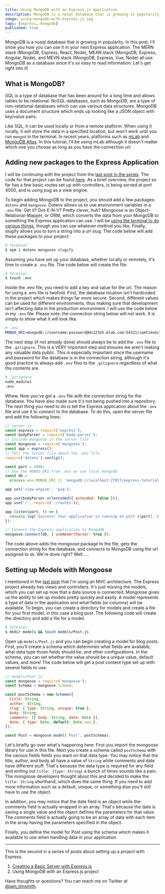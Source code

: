 ```yaml
---
title: Using MongoDB with an Express.js Application
description: MongoDB is a nosql database that is growing in popularity. In this post, I'll show you how you can use it in your next Express application.
image: using-mongodb-with-express-js.jpg
tags: [express, mongodb]
published: true
---
```


MongoDB is a nosql database that is growing in popularity. In this post, I'll show you how you can use it in your next Express application. The MERN stack (MongoDB, Express, React, Node), MEAN stack (MongoDB, Express, Angular, Node), and MEVN stack (MongoDB, Express, Vue, Node) all use MongoDB as a database since it's so easy to read information. Let's get right into it!

## What is MongoDB?

SQL is a type of database that has been around for a long time and allows tables to be relational. NoSQL databases, such as MongoDB, are a type of non-relational databases which can use various data structures. MongoDB uses a document structure which ends up looking like a JSON object with key/value pairs.

Like SQL, it can be used locally or from a remote platform. When using it locally, it will store the data in a specified location, but won't work until you run `mongod` in the terminal. In recent years, platforms such as [mLab](https://mlab.com/) and [MongoDB Atlas](https://www.mongodb.com/cloud/atlas). In this tutorial, I'll be using mLab although it doesn't matter which one you choose as long as you have the connection url.

<Gif
  src='https://media.giphy.com/media/XHGAZo1d0vlSsWXEZP/giphy.mp4'
  width={300}
/>

## Adding new packages to the Express Application

I will be continuing with the project from the [last post in the series](/blog/creating-a-basic-server-with-express-js). The code for that project can be found [here](https://github.com/iamtimsmith/express-tutorials). As a brief overview, the project so far has a few basic routes set up with controllers, is being served at port 4000, and is using pug as a view engine.

To begin adding MongoDB to the project, you should add a few packages: `dotenv` and `mongoose`. Dotenv allows us to use environment variables in a `.env` file. Get it? Dot-E-N-V? Pretty clever, huh? Mongoose is an Object-Relational-Mapper, or ORM, which converts the data from your MongoDB to something the Express application can use. I will be [using the terminal to do various things](/blog/getting-started-with-the-linux-cli/), though you can use whatever method you like. Finally, slugify allows you to turn a string into a url slug. The code below will add these packages to your project:

```bash
# Terminal
$ npm i dotenv mongoose slugify
```

Assuming you have set up your database, whether locally or remotely, it's time to create a `.env` file. The code below will create the file:

```bash
# Terminal
$ touch .env
```

Inside the .env file, you need to add a key and value for the url. The reason for using a .env file is twofold. First, the database location isn't hardcoded in the project which makes things far more secure. Second, different values can be used for different environments, thus making sure that development isn't affecting data in the production environment. I will use the code below in my `.env` file. Please note: the connection string below will not work. It is simply to show what it will look like.

```bash
# .env
MONGO_URI=mongodb://username:password@ds12345.mlab.com:54321/iamtimsmith-express-tutorial
```

The next step (if not already done) should always be to add the `.env` file to the `.gitignore`. This is a VERY important step and ensures we aren't making any valuable data public. This is especially important since the username and password for the database is in the connection string, although it's good practice to always add `.env` files to the `.gitignore` regardless of what the contents are.

```bash
# .gitignore
node_modules
.env
```

Whew. Now you've got a `.env` file with the connection string for the database. You have also made sure it's not being pushed into a repository. The next thing you need to do is tell the Express application about the `.env` file and use it to connect to the database. To do this, open the server file and add the following lines:

```js
// server.js
const express = require('express');
const bodyParser = require('body-parser');
// Include mongoose in the server file
const mongoose = require('mongoose');
const app = express();
// Tell the server file about the .env file
require('dotenv').config();

const port = 4000;
// Use the MONGO_URI from .env or use local mongodb
const db =
  process.env.MONGO_URI || 'mongodb://localhost:27017/express-tutorial';

app.set('view engine', 'pug');

app.use(bodyParser.urlencoded({ extended: false }));
app.use('/', require('./routes'));

app.listen(port, () => {
  console.log(`Success! Your application is running on port ${port}.`);
});

// Connect the Express application to MongoDB
mongoose.connect(db, { useNewUrlParser: true });
```

The code above adds the mongoose package to the file, gets the connection string for the database, and connects to MongoDB using the url assigned to `db`. We're done right? Well.....

<Gif src='https://media.giphy.com/media/s3d5ugcxFDApG/giphy.mp4' width={250} />

<EmailSignup title='Like this post? Join my mailing list!' />

## Setting up Models with Mongoose

I mentioned in the [last post](/blog/creating-a-basic-server-with-express-js) that I'm using an MVC architecture. The Express project already has views and controllers. It's just missing the models, which you can set up now that a data source is connected. Mongoose gives us the ability to set up models pretty quickly and easily. A model represents a type of data in the application and what fields (or columns) will be available. To begin, you can create a directory for models and create a file for your first model, in this case a blog post. The following code will create the directory and add a file for a model.

```bash
# Terminal
$ mkdir models && touch models/Post.js
```

Open up `models/Post.js` and you can begin creating a model for blog posts. First, you'll create a schema which determines what fields are available, what data type those fields should be, and other configurations. In the schema, you can set whether the value should be a unique value, default values, and more! The code below will get a post content type set up with several fields to use:

```js
// models/Post.js
const mongoose = require('mongoose');
const Schema = mongoose.Schema;

const postSchema = new Schema({
  title: String,
  author: String,
  slug: { type: String, unique: true },
  body: String,
  comments: [{ body: String, date: Date }],
  date: { type: Date, default: Date.now },
});

const Post = mongoose.model('Post', postSchema);
```

Let's briefly go over what's happening here: First you import the mongoose library for use in this file. Next you create a schema called `postSchema` with the various fields fields you want on that data type. You may notice that the title, author, and body all have a value of `String` while comments and date have different stuff. That's because the data type is required for any field and writing out `title: {type: String}` a bunch of times sounds like a pain. The mongoose developers thought about this and decided to make the `title: String` shorthand, which does the same thing. If you need to add more information such as a default, unique, or something else you'll still have to use the object.

In addition, you may notice that the date field is an object while the comments field is actually wrapped in an array. That's because the date is saving a single value and the object defines the parameters for that value. The comments field is actually going to be an array of data with each item in the array having the parameters specified in the object.

Finally, you define the model for Post using the schema which makes it available to use when handling data in your application.

---

This is the second in a series of posts about setting up a project with Express.

1. [Creating a Basic Server with Express.js](/blog/creating-a-basic-server-with-express-js)
1. Using MongoDB with an Express.js project
<!-- 1. [Adding Authentication to an Express application with Passport.js](/blog/adding-auth-to-express-application-with-passport) -->

Have thoughts or questions? You can reach me on Twitter at [@iam_timsmith](https://www.twitter.com/iam_timsmith).

